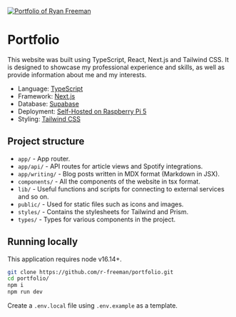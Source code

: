 [![Portfolio of Ryan Freeman](https://user-images.githubusercontent.com/30879081/216793827-c480404a-3d91-4f9b-ba4a-26eed9cadb37.jpeg)](https://ryanfreeman.dev/)

# Portfolio

This website was built using TypeScript, React, Next.js and Tailwind CSS. It is designed to showcase my professional experience
and skills, as well as provide information about me and my interests.

- Language: [TypeScript](https://www.typescriptlang.org/)
- Framework: [Next.js](https://nextjs.org/)
- Database: [Supabase](https://supabase.com/)
- Deployment: [Self-Hosted on Raspberry Pi 5](https://ryanfreeman.dev/writing/migrating-from-vercel-to-raspberry-pi-5)
- Styling: [Tailwind CSS](https://tailwindcss.com/)

## Project structure

- `app/` - App router.
- `app/api/` - API routes for article views and Spotify integrations.
- `app/writing/` - Blog posts written in MDX format (Markdown in JSX).
- `components/` - All the components of the website in tsx format.
- `lib/` - Useful functions and scripts for connecting to external services and so on.
- `public/` - Used for static files such as icons and images.
- `styles/` - Contains the stylesheets for Tailwind and Prism.
- `types/` - Types for various components in the project.

## Running locally

This application requires node v16.14+.

```bash
git clone https://github.com/r-freeman/portfolio.git
cd portfolio/
npm i
npm run dev
```

Create a `.env.local` file using `.env.example` as a template.

